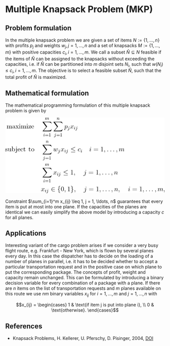 # Multiple Knapsack Problem (MKP)


## Problem formulation

In the multiple knapsack problem we are given a set of items $N := \lbrace 1, \ldots , n \rbrace$
with profits $p_j$ and weights $w_j, j = 1, \ldots ,n$ and a set of knapsacks $M:= \lbrace 1, \ldots ,m \rbrace$
with positive capacities $c_i, i = 1, \ldots , m$. We call a subset $\hat{N} \subseteq N$ feasible if the items
of $\hat{N}$ can be assigned to the knapsacks without exceeding the capacities, i.e. if $\hat{N}$ can
be partitioned into $m$ disjoint sets $N_i$, such that $w(N_i) \leq c_i, i = 1, \ldots, m$. The objective
is to select a feasible subset $\hat{N}$, such that the total profit of $\hat{N}$ is maximized.


## Mathematical formulation

The mathematical programming formulation of this multiple knapsack problem is given by

![Mathematical formulation](./problem.png)

Constraint $\sum_{i=1}^m x_{ij} \leq 1, j = 1, \ldots, n$
guarantees that every item is put at most into one plane. If the
capacities of the planes are identical we can easily simplify the above model by
introducing a capacity $c$ for all planes.


## Applications

Interesting variant of the cargo problem arises
if we consider a very busy flight route, e.g. Frankfurt - New York,
which is flown by several planes every day. In this case the dispatcher has to decide
on the loading of a number of planes in parallel, i.e. it has to be decided whether to
accept a particular transportation request and in the positive case on which plane to
put the corresponding package. The concepts of profit, weight and capacity remain
unchanged. This can be formulated by introducing a binary decision variable for
every combination of a package with a plane. If there are $n$ items on the list of
transportation requests and $m$ planes available on this route we use $nm$ binary variables
$x_{ij}$ for $i = 1, \ldots, m$ and $j = 1, \ldots , n$ with
```math
x_{ij} =
\begin{cases}
1 &  \text{if item j is put into plane i}, \\
0 &  \text{otherwise}.
\end{cases}
```


## References
- Knapsack Problems, H. Kellerer, U. Pferschy, D. Pisinger, 2004, [DOI](https://doi.org/10.1007/978-3-540-24777-7)





